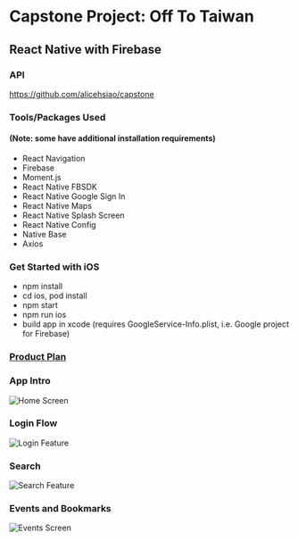 # **Capstone Project: Off To Taiwan**
## React Native with Firebase

### API
https://github.com/alicehsiao/capstone

### Tools/Packages Used
#### (Note: some have additional installation requirements)
- React Navigation
- Firebase
- Moment.js
- React Native FBSDK
- React Native Google Sign In
- React Native Maps
- React Native Splash Screen
- React Native Config
- Native Base
- Axios

### Get Started with iOS
- npm install
- cd ios, pod install
- npm start
- npm run ios
- build app in xcode (requires GoogleService-Info.plist, i.e. Google project for Firebase)

### [Product Plan](https://gist.github.com/alicehsiao/7db6bf7a9d0d4b96cad21b90a53262ef)

### App Intro
![Home Screen](https://media.giphy.com/media/1n7zogTGcsrsaRKSwY/giphy.gif)

### Login Flow
![Login Feature](https://media.giphy.com/media/7zMtSTBljYB8F7NMWf/giphy.gif)

### Search
![Search Feature](https://media.giphy.com/media/1zlCNt93Dk1j7EXuA7/giphy.gif)

### Events and Bookmarks
![Events Screen](https://media.giphy.com/media/iqNvRzMcIvkhsvaqqN/giphy.gif)
